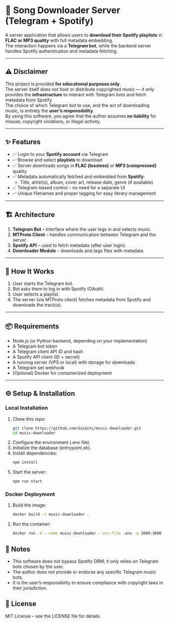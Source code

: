 # 🎵 Song Downloader Server (Telegram + Spotify)

A server application that allows users to **download their Spotify playlists** in **FLAC or MP3 quality** with full metadata embedding.  
The interaction happens via a **Telegram bot**, while the backend server handles Spotify authentication and metadata fetching.  

---

## ⚠️ Disclaimer
This project is provided **for educational purposes only**.  
The server itself does not host or distribute copyrighted music — it only provides the **infrastructure** to interact with Telegram bots and fetch metadata from Spotify.  
The choice of which Telegram bot to use, and the act of downloading music, is entirely the **user’s responsibility**.  
By using this software, you agree that the author assumes **no liability** for misuse, copyright violations, or illegal activity.  

---

## ✨ Features
- ✅ Login to your **Spotify account** via Telegram  
- ✅ Browse and select **playlists** to download  
- ✅ Server downloads songs in **FLAC (lossless)** or **MP3 (compressed)** quality  
- ✅ Metadata automatically fetched and embedded from **Spotify**:
  - Title, artist(s), album, cover art, release date, genre (if available)  
- ✅ Telegram-based control – no need for a separate UI  
- ✅ Unique filenames and proper tagging for easy library management  

---

## 🏗️ Architecture
1. **Telegram Bot** – interface where the user logs in and selects music.  
2. **MTProto Client** – handles communication between Telegram and the server.  
3. **Spotify API** – used to fetch metadata (after user login).  
4. **Downloader Module** – downloads and tags files with metadata.  

---

## 🚀 How It Works
1. User starts the Telegram bot.  
2. Bot asks them to log in with Spotify (OAuth).  
3. User selects a playlist.  
4. The server (via MTProto client) fetches metadata from Spotify and downloads the track(s).  

---

## 📦 Requirements
- Node.js (or Python backend, depending on your implementation)  
- A Telegram bot token  
- A Telegram client API ID and hash  
- A Spotify API client (ID + secret)  
- A running server (VPS or local) with storage for downloads  
- A Telegram set webhook
- (Optional) Docker for containerized deployment  

---

## ⚙️ Setup & Installation

### Local Installation
1. Clone this repo:
   ```bash
   git clone https://github.com/Gio2chi/music-downloader.git
   cd music-downloader
   ```
2. Configure the environment (.env file).
3. Initialize the database (entrypoint.sh).
4. Install dependencies:
   ```bash
   npm install
   ```
5. Start the server:
   ```bash
   npm run start
   ```
### Docker Deployment
1. Build the image:
   ```bash
   docker build -t music-downloader .
   ```
2. Run the container:
   ```bash
   docker run -d --name music-downloader --env-file .env -p 3000:3000 music-downloader
   ```
## 📌 Notes
 - This software does not bypass Spotify DRM; it only relies on Telegram bots chosen by the user.
 - The author does not provide or endorse any specific Telegram music bots.
 - It is the user’s responsibility to ensure compliance with copyright laws in their jurisdiction.

## 📜 License
MIT License – see the LICENSE file for details.
